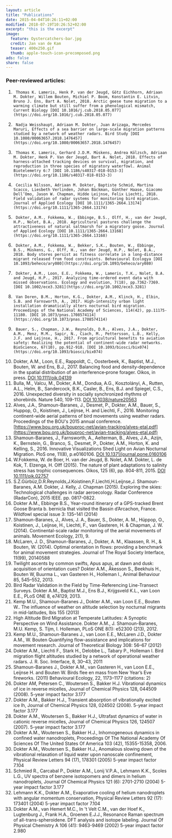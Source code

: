 ```yaml
---
layout: article 
title: "Publications" 
date: 2015-04-04T10:26:11+02:00 
modified: 2018-07-19T10:26:52+02:00 
excerpt: "this is the excerpt" 
image: 
  feature: Oystercatchers-bar.jpg
  credit: Jan van de Kam
  teaser: 400x250.gif 
  thumb: apple-touch-icon-precomposed.png 
ads: false 
share: false
---
```


### Peer-reviewed articles:


1.      Thomas K. Lameris, Henk P. van der Jeugd, Götz Eichhorn, Adriaan M. Dokter, Willem Bouten, Michiel P. Boom, Konstantin E. Litvin, Bruno J. Ens, Bart A. Nolet, 2018. Arctic geese tune migration to a warming climate but still suffer from a phenological mismatch, Current Biology [DOI 10.1016/j.cub.2018.05.077](https://doi.org/10.1016/j.cub.2018.05.077)
1.      Nadja Weisshaupt, Adriaan M. Dokter, Juan Arizaga, Mercedes Maruri, Effects of a sea barrier on large-scale migration patterns studied by a network of weather radars. Bird Study [DOI 10.1080/00063657.2018.1476457](https://doi.org/10.1080/00063657.2018.1476457)
1.      Thomas K. Lameris, Gerhard J.D.M. Müskens, Andrea Kölzsch, Adriaan M. Dokter, Henk P. Van der Jeugd, Bart A. Nolet, 2018. Effects of harness-attached tracking devices on survival, migration, and reproduction in three species of migratory waterfowl. Animal Biotelemetry 6:7 [DOI 10.1186/s40317-018-0153-3](https://doi.org/10.1186/s40317-018-0153-3)
1.      Cecilia Nilsson, Adriaan M. Dokter, Baptiste Schmid, Martina Scacco, Liesbeth Verlinden, Johan Bäckman, Günther Haase, Giacomo Dell’Omo, Jason W. Chapman, Hidde Leijnse, Felix Liechti, 2018. Field validation of radar systems for monitoring bird migration. Journal of Applied Ecology [DOI 10.1111/1365-2664.13174](https://doi.org/10.1111/1365-2664.13174)
1.      Dokter, A.M., Fokkema, W., Ebbinge, B.S., Olff, H., van der Jeugd, H.P., Nolet, B.A., 2018. Agricultural pastures challenge the attractiveness of natural saltmarsh for a migratory goose. Journal of Applied Ecology [DOI 10.1111/1365-2664.13168](https://doi.org/10.1111/1365-2664.13168)
1.      Dokter, A.M., Fokkema, W., Bekker, S.K., Bouten, W., Ebbinge, B.S., Müskens, G., Olff, H., van der Jeugd, H.P., Nolet, B.A., 2018. Body stores persist as fitness correlate in a long-distance migrant released from food constraints. Behavioural Ecologya [DOI 10.1093/beheco/ary080](https://doi.org/10.1093/beheco/ary080)
1.      Dokter, A.M., Loon, E.E., Fokkema, W., Lameris, T.K., Nolet, B.A. and Jeugd, H.P., 2017. Analyzing time-ordered event data with missed observations. Ecology and evolution, 7(18), pp.7362-7369. [DOI 10.1002/ece3.3281](https://doi.org/10.1002/ece3.3281)
1.      Van Doren, B.M., Horton, K.G., Dokter, A.M., Klinck, H., Elbin, S.B. and Farnsworth, A., 2017. High-intensity urban light installation dramatically alters nocturnal bird migration. Proceedings of the National Academy of Sciences, 114(42), pp.11175-11180. [DOI 10.1073/pnas.1708574114](https://doi.org/10.1073/pnas.1708574114)
1.      Bauer, S., Chapman, J.W., Reynolds, D.R., Alves, J.A., Dokter, A.M., Menz, M.M., Sapir, N., Ciach, M., Pettersson, L.B., Kelly, J.F. and Leijnse, H., 2017. From agricultural benefits to aviation safety: Realizing the potential of continent-wide radar networks. BioScience, 67(10), pp.912-918. [DOI 10.1093/biosci/bix074](https://doi.org/10.1093/biosci/bix074)
1.	Dokter, A.M., Loon, E.E., Rappoldt, C., Oosterbeek, K., Baptist, M.J., Bouten, W. and Ens, B.J., 2017. Balancing food and density‐dependence in the spatial distribution of an interference‐prone forager. Oikos, in press. [DOI 10.1111/oik.04139](http://dx.doi.org/10.1111/oik.04139)
1.	Bulla, M., Valcu, M., Dokter, A.M., Dondua, A.G., Kosztolányi, A., Rutten, A.L., Helm, B., Sandercock, B.K., Casler, B., Ens, B.J. and Spiegel, C.S., 2016. Unexpected diversity in socially synchronized rhythms of shorebirds. Nature 540, 109-113. [DOI 10.1038/nature20563](http://dx.doi.org/10.1038/nature20563)
1.	Alves, J.A., Shamoun-Baranes, J., Desmet, P., Dokter, A.M., Bauer, S., Huppop, O., Koistinen, J., Leijnse, H. and Liechti, F., 2016. Monitoring continent-wide aerial patterns of bird movements using weather radars. Proceedings of the BOU's 2015 annual conference. [https://www.bou.org.uk/bouproc-net/avian-tracking/alves-etal.pdf](https://www.bou.org.uk/bouproc-net/avian-tracking/alves-etal.pdf)
1.	Shamoun-Baranes, J., Farnsworth, A., Aelterman, B., Alves, J.A., Azijn, K., Bernstein, G., Branco, S., Desmet, P., Dokter, A.M., Horton, K. and Kelling, S., 2016. Innovative Visualizations Shed Light on Avian Nocturnal Migration. PloS one, 11(8), p.e0160106. [DOI 10.1371/journal.pone.0160106](http://dx.doi.org/10.1371/journal.pone.0160106)
1.	W.Fokkema, W. de Boer, H. van der Jeugd, B. Nolet, A.M. Dokter, L. de Kok, T. Elzenga, H. Olff (2015). The nature of plant adaptations to salinity stress has trophic consequences. Oikos, 125 (6), pp. 804-811, 2015. [DOI 10.1111/oik.02757](http://dx.doi.org/10.1111/oik.02757)
1.	S.Z.Gürbüz,D.R.Reynolds,J.Koistinen,F.Liechti,H.Leijnse,J. Shamoun-Baranes, A.M. Dokter, J. Kelly, J. Chapman (2015). Exploring the skies: Technological challenges in radar aeroecology. Radar Conference (RadarCon), 2015 IEEE. pp. 0817-0822.
8.	Dokter A.M., Ebbinge B.S., Year-round itinerary of a GPS-tracked Brent Goose Branta b. bernicla that visited the Bassin d’Arcachon, France. Wildfowl special issue 3: 135–141 (2014)
6.	Shamoun-Baranes, J., Alves, J. A., Bauer, S., Dokter, A. M., Hüppop, O., Koistinen, J., Leijnse, H., Liechti, F., van Gasteren, H. & Chapman, J. W. (2014). Continental-scale radar monitoring of the aerial movements of animals. Movement Ecology, 2(1), 9.
7.	McLaren, J. D., Shamoun-Baranes, J., Dokter, A. M., Klaassen, R. H., & Bouten, W. (2014). Optimal orientation in flows: providing a benchmark for animal movement strategies. Journal of The Royal Society Interface, 11(99), 20140588
3.	Twilight ascents by common swifts, Apus apus, at dawn and dusk: acquisition of orientation cues? Dokter A.M., Åkesson S., Beekhuis H., Bouten W, Buurma L., van Gasteren H., Holleman I., Animal Behaviour 85, 545–552, 2013.
5.	Bird Radar Validation in the Field by Time-Referencing Line-Transect Surveys.
Dokter A.M., Baptist M.J., Ens B.J., Krijgsveld K.L., van Loon E.E., PLoS ONE 8, e74129, 2013.
9.	Kemp M.U., Shamoun-Baranes J., Dokter A.M., van Loon E.E., Bouten W.. The influence of weather on altitude selection by nocturnal migrants in mid-latitudes, Ibis 155 (2013) 
4.	High Altitude Bird Migration at Temperate Latitudes: A Synoptic Perspective on Wind Assistance. Dokter A.M., J. Shamoun-Baranes, M.U. Kemp, S. Tijm, I. Holleman, PLoS ONE 8(1): e52300 (213), 2012.
10.	Kemp M.U., Shamoun-Baranes J., van Loon E.E., McLaren J.D., Dokter A.M., W. Bouten Quantifying flow-assistance and implications for movement research. Journal of Theoretical Biology 308: 56–67 (2012) 
1.	Dokter A.M., Liechti F., Stark H., Delobbe L., Tabary P., Holleman I. Bird migration flight altitudes studied by a network of operational weather radars. J. R. Soc. Interface, 8, 30–43, 2011
11.	Shamoun-Baranes J., Dokter A.M., van Gasteren H., van Loon E.E., Leijnse H. and Bouten W. Birds flee en mass from New Year’s Eve fireworks. (2011) Behavioural Ecology, 22, 1173–1177 (citations: 2)
12.	Dokter AM, Petersen C.,  Woutersen S., Bakker H.J. Vibrational dynamics of ice in reverse micelles, Journal of Chemical Physics 128, 044509 (2008). 5-year impact factor 3.177
13.	Dokter A.M., Bakker H.J., Transient absorption of vibrationally excited ice Ih, Journal of Chemical Physics 128, 024502 (2008). 5-year impact factor 3.177
14.	Dokter A.M., Woutersen S., Bakker H.J., Ultrafast dynamics of water in cationic reverse micelles, Journal of Chemical Physics 126, 124507 (2007). 5-year impact factor 3.177
2.	Dokter A.M., Woutersen S., Bakker H.J., Inhomogeneous dynamics in confined water nanodroplets, Proceedings Of The National Academy Of Sciences Of The United States Of America 103 (42), 15355-15358, 2006.
15.	Dokter A.M., Woutersen S., Bakker H.J., Anomalous slowing down of the vibrational relaxation of liquid water upon nanoscale confinement, Physical Review Letters 94 (17), 178301 (2005) 5-year impact factor 7.104
16.	Schmied R., Carcabal P., Dokter A.M., Lonij V.P.A., Lehmann K.K., Scoles L.G., UV spectra of benzene isotopomers and dimers in helium nanodroplets, Journal Of Chemical Physics 121 (6): 2701-2710 (2004) 5-year impact factor 3.177
17.	Lehmann K.K., Dokter A.M., Evaporative cooling of helium nanodroplets with angular momentum conservation, Physical Review Letters 92 (17): 173401 (2004) 5-year impact factor 7.104
18.	Dokter A.M., van Hemert M.C., In 't Velt C.M., van der Hoef K., Lugtenburg J., Frank H.A., Groenen E.J.J., Resonance Raman spectrum of all-trans-spheroidene. DFT analysis and isotope labeling. Journal Of Physical Chemistry A 106 (41): 9463-9469 (2002) 5-year impact factor 2.980
